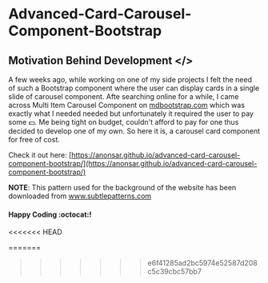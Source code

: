 # Advanced-Card-Carousel-Component-Bootstrap

## Motivation Behind Development </>

A few weeks ago, while working on one of my side projects I felt the need of such a Bootstrap component where the user can
display cards in a single slide of carousel component. Afte searching online for a while, I came across Multi Item Carousel
Component on [mdbootstrap.com](https://mdbootstrap.com/) which was exactly what I needed needed but unfortunately it required
the user to pay some :dollar:. Me being tight on budget, couldn't afford to pay for one thus decided to develop one of my own. So here it is, a carousel card component for free of cost.

Check it out here: [https://anonsar.github.io/advanced-card-carousel-component-bootstrap/](https://anonsar.github.io/advanced-card-carousel-component-bootstrap/)

**NOTE**: This pattern used for the background of the website has been downloaded from www.subtlepatterns.com 

#### Happy Coding :octocat:!
<<<<<<< HEAD

=======
>>>>>>> e6f41285ad2bc5974e52587d208c5c39cbc57bb7
